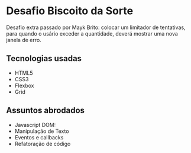 # Desafio Biscoito da Sorte

<p>Desafio extra passado por Mayk Brito: colocar um limitador de tentativas,
para quando o usário exceder a quantidade, deverá mostrar uma nova janela de erro.</p>

## Tecnologias usadas
<ul> 
    <li>HTML5</li>
    <li>CSS3</li>
    <li>Flexbox</li>
    <li>Grid</li>
</ul>

## Assuntos abrodados
<ul> 
    <li>Javascript DOM:</li>
    <li>Manipulação de Texto</li>
    <li>Eventos e callbacks</li>
    <li>Refatoração de código</li>
</ul>